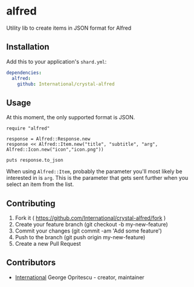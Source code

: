 # alfred

Utility lib to create items in JSON format for Alfred

## Installation


Add this to your application's `shard.yml`:

```yaml
dependencies:
  alfred:
    github: International/crystal-alfred
```


## Usage

At this moment, the only supported format is JSON.

```crystal
require "alfred"

response = Alfred::Response.new
response << Alfred::Item.new("title", "subtitle", "arg", Alfred::Icon.new("icon","icon.png"))

puts response.to_json
```

When using `Alfred::Item`, probably the parameter you'll most likely be interested in is `arg`.
This is the parameter that gets sent further when you select an item from the list.

## Contributing

1. Fork it ( https://github.com/International/crystal-alfred/fork )
2. Create your feature branch (git checkout -b my-new-feature)
3. Commit your changes (git commit -am 'Add some feature')
4. Push to the branch (git push origin my-new-feature)
5. Create a new Pull Request

## Contributors

- [International](https://github.com/International) George Opritescu - creator, maintainer
